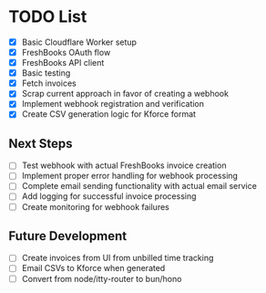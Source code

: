# TODO List

- [x] Basic Cloudflare Worker setup
- [x] FreshBooks OAuth flow
- [x] FreshBooks API client
- [x] Basic testing
- [x] Fetch invoices
- [x] Scrap current approach in favor of creating a webhook
- [x] Implement webhook registration and verification
- [x] Create CSV generation logic for Kforce format

## Next Steps

- [ ] Test webhook with actual FreshBooks invoice creation
- [ ] Implement proper error handling for webhook processing
- [ ] Complete email sending functionality with actual email service
- [ ] Add logging for successful invoice processing
- [ ] Create monitoring for webhook failures

## Future Development

- [ ] Create invoices from UI from unbilled time tracking
- [ ] Email CSVs to Kforce when generated
- [ ] Convert from node/itty-router to bun/hono
